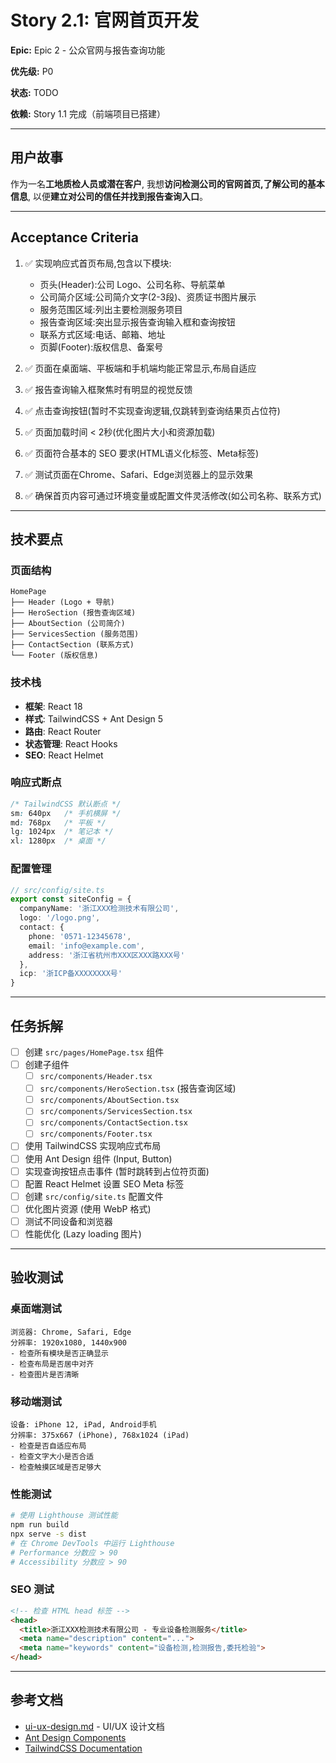 # Story 2.1: 官网首页开发

**Epic:** Epic 2 - 公众官网与报告查询功能

**优先级:** P0

**状态:** TODO

**依赖:** Story 1.1 完成（前端项目已搭建）

---

## 用户故事

作为一名**工地质检人员或潜在客户**,
我想**访问检测公司的官网首页,了解公司的基本信息**,
以便**建立对公司的信任并找到报告查询入口**。

---

## Acceptance Criteria

1. ✅ 实现响应式首页布局,包含以下模块:
   - 页头(Header):公司 Logo、公司名称、导航菜单
   - 公司简介区域:公司简介文字(2-3段)、资质证书图片展示
   - 服务范围区域:列出主要检测服务项目
   - 报告查询区域:突出显示报告查询输入框和查询按钮
   - 联系方式区域:电话、邮箱、地址
   - 页脚(Footer):版权信息、备案号

2. ✅ 页面在桌面端、平板端和手机端均能正常显示,布局自适应
3. ✅ 报告查询输入框聚焦时有明显的视觉反馈
4. ✅ 点击查询按钮(暂时不实现查询逻辑,仅跳转到查询结果页占位符)
5. ✅ 页面加载时间 < 2秒(优化图片大小和资源加载)
6. ✅ 页面符合基本的 SEO 要求(HTML语义化标签、Meta标签)
7. ✅ 测试页面在Chrome、Safari、Edge浏览器上的显示效果
8. ✅ 确保首页内容可通过环境变量或配置文件灵活修改(如公司名称、联系方式)

---

## 技术要点

### 页面结构
```
HomePage
├── Header (Logo + 导航)
├── HeroSection (报告查询区域)
├── AboutSection (公司简介)
├── ServicesSection (服务范围)
├── ContactSection (联系方式)
└── Footer (版权信息)
```

### 技术栈
- **框架**: React 18
- **样式**: TailwindCSS + Ant Design 5
- **路由**: React Router
- **状态管理**: React Hooks
- **SEO**: React Helmet

### 响应式断点
```css
/* TailwindCSS 默认断点 */
sm: 640px   /* 手机横屏 */
md: 768px   /* 平板 */
lg: 1024px  /* 笔记本 */
xl: 1280px  /* 桌面 */
```

### 配置管理
```typescript
// src/config/site.ts
export const siteConfig = {
  companyName: '浙江XXX检测技术有限公司',
  logo: '/logo.png',
  contact: {
    phone: '0571-12345678',
    email: 'info@example.com',
    address: '浙江省杭州市XXX区XXX路XXX号'
  },
  icp: '浙ICP备XXXXXXXX号'
}
```

---

## 任务拆解

- [ ] 创建 `src/pages/HomePage.tsx` 组件
- [ ] 创建子组件
  - [ ] `src/components/Header.tsx`
  - [ ] `src/components/HeroSection.tsx` (报告查询区域)
  - [ ] `src/components/AboutSection.tsx`
  - [ ] `src/components/ServicesSection.tsx`
  - [ ] `src/components/ContactSection.tsx`
  - [ ] `src/components/Footer.tsx`
- [ ] 使用 TailwindCSS 实现响应式布局
- [ ] 使用 Ant Design 组件 (Input, Button)
- [ ] 实现查询按钮点击事件 (暂时跳转到占位符页面)
- [ ] 配置 React Helmet 设置 SEO Meta 标签
- [ ] 创建 `src/config/site.ts` 配置文件
- [ ] 优化图片资源 (使用 WebP 格式)
- [ ] 测试不同设备和浏览器
- [ ] 性能优化 (Lazy loading 图片)

---

## 验收测试

### 桌面端测试
```
浏览器: Chrome, Safari, Edge
分辨率: 1920x1080, 1440x900
- 检查所有模块是否正确显示
- 检查布局是否居中对齐
- 检查图片是否清晰
```

### 移动端测试
```
设备: iPhone 12, iPad, Android手机
分辨率: 375x667 (iPhone), 768x1024 (iPad)
- 检查是否自适应布局
- 检查文字大小是否合适
- 检查触摸区域是否足够大
```

### 性能测试
```bash
# 使用 Lighthouse 测试性能
npm run build
npx serve -s dist
# 在 Chrome DevTools 中运行 Lighthouse
# Performance 分数应 > 90
# Accessibility 分数应 > 90
```

### SEO 测试
```html
<!-- 检查 HTML head 标签 -->
<head>
  <title>浙江XXX检测技术有限公司 - 专业设备检测服务</title>
  <meta name="description" content="...">
  <meta name="keywords" content="设备检测,检测报告,委托检验">
</head>
```

---

## 参考文档

- [ui-ux-design.md](../ui-ux-design.md) - UI/UX 设计文档
- [Ant Design Components](https://ant.design/components/overview)
- [TailwindCSS Documentation](https://tailwindcss.com/docs)
